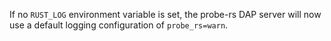 If no `RUST_LOG` environment variable is set, the probe-rs DAP server will now use a default logging configuration of `probe_rs=warn`.